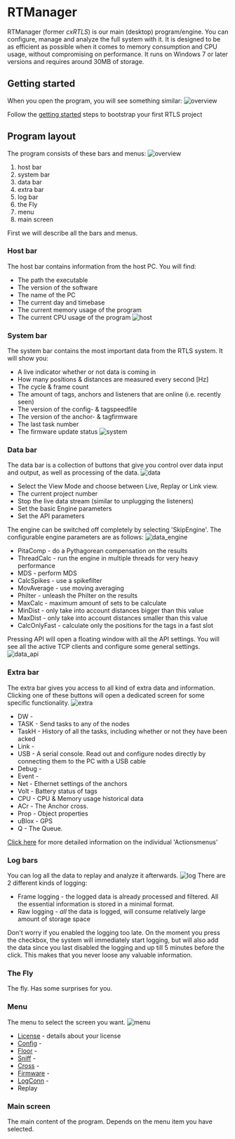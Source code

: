 # RTManager

RTManager (former *cxRTLS*) is our main (desktop) program/engine. You can configure, manage and analyze the full system with it.
It is designed to be as efficient as possible when it comes to memory consumption and CPU usage, without compromising on performance.
It runs on Windows 7 or later versions and requires around 30MB of storage.

## Getting started
When you open the program, you will see something similar:
![overview](./img/cxRTLS/1_raw.png)

Follow the [getting started](/install/getting_started.html) steps to bootstrap your first RTLS project

## Program layout

The program consists of these bars and menus:
![overview](./img/cxRTLS/1.png)
 1. host bar
 2. system bar
 3. data bar
 4. extra bar
 5. log bar
 6. the Fly
 7. menu
 8. main screen

First we will describe all the bars and menus.
 ### Host bar
 The host bar contains information from the host PC.
 You will find:
  * The path the executable
  * The version of the software
  * The name of the PC
  * The current day and timebase
  * The current memory usage of the program
  * The current CPU usage of the program
 ![host](./img/cxRTLS/1_host.png)


### System bar
The system bar contains the most important data from the RTLS system. It will show you:
 * A live indicator whether or not data is coming in
 * How many positions & distances are measured every second [Hz]
 * The cycle & frame count
 * The amount of tags, anchors and listeners that are online (i.e. recently seen)
 * The version of the config- & tagspeedfile
 * The version of the anchor- & tagfirmware
 * The last task number
 * The firmware update status
![system](./img/cxRTLS/1_system.png)

### Data bar
The data bar is a collection of buttons that give you control over data input and output, as well as processing of the data.
![data](./img/cxRTLS/1_data.png)
 * Select the View Mode and choose between Live, Replay or Link view.
 * The current project number
 * Stop the live data stream (similar to unplugging the listeners)
 * Set the basic Engine parameters
 * Set the API parameters


The engine can be switched off completely by selecting 'SkipEngine'. The configurable engine parameters are as follows:
![data_engine](./img/cxRTLS/1_data_eng.png)
 - PitaComp - do a Pythagorean compensation on the results
 - ThreadCalc - run the engine in multiple threads for very heavy performance
 - MDS - perform MDS
 - CalcSpikes - use a spikefilter
 - MovAverage - use moving averaging
 - Philter - unleash the Philter on the results
 - MaxCalc - maximum amount of sets to be calculate
 - MinDist - only take into account distances bigger than this value
 - MaxDist - only take into account distances smaller than this value
 - CalcOnlyFast - calculate only the positions for the tags in a fast slot


Pressing API will open a floating window with all the API settings.
You will see all the active TCP clients and configure some general settings.
![data_api](./img/cxRTLS/1_data_api.png)

### Extra bar
The extra bar gives you access to all kind of extra data and information. Clicking one of these buttons will open a dedicated screen for some specific functionality.
![extra](./img/cxRTLS/1_extra.png)
- DW -
- TASK - Send tasks to any of the nodes
- TaskH - History of all the tasks, including whether or not they have been acked
- Link -
- USB - A serial console. Read out and configure nodes directly by connecting them to the PC with a USB cable
- Debug -
- Event -
- Net - Ethernet settings of the anchors
- Volt - Battery status of tags
- CPU - CPU & Memory usage historical data
- ACr - The Anchor cross.
- Prop - Object properties
- uBlox - GPS
- Q - The Queue.

[Click here](cxRTLS_actions.html) for more detailed information on the individual 'Actionsmenus'


### Log bars
You can log all the data to replay and analyze it afterwards.
![log](./img/cxRTLS/1_log.png)
There are 2 different kinds of logging:
- Frame logging - the logged data is already processed and filtered. All the essential information is stored in a minimal format.
- Raw logging - *all* the data is logged, will consume relatively large amount of storage space

Don't worry if you enabled the logging too late. On the moment you press the checkbox, the system will immediately start logging, but will also add the data since you last disabled the logging and up till 5 minutes before the click. This makes that you never loose any valuable information.

### The Fly
The fly. Has some surprises for you.

### Menu
The menu to select the screen you want.
![menu](./img/cxRTLS/1_menu.png)
- [License](cxRTLS_license.html) - details about your license
- [Config](cxRTLS_config.html) -
- [Floor](cxRTLS_floor.html) -
- [Sniff](cxRTLS_sniff.html) -
- [Cross](cxRTLS_cross.html) -
- [Firmware](cxRTLS_fwup.html) -
- [LogConn](cxRTLS_logconn.html) -
- Replay


### Main screen
The main content of the program. Depends on the menu item you have selected.
